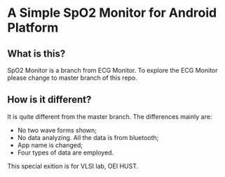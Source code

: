 # A Simple SpO2 Monitor for Android Platform

## What is this?

SpO2 Monitor is a branch from ECG Monitor. To explore the ECG Monitor please change to master branch of this repo.

## How is it different?

It is quite different from the master branch. The differences mainly are:

- No two wave forms shown;
- No data analyzing. All the data is from bluetooth;
- App name is changed;
- Four types of data are employed.

This special exition is for VLSI lab, OEI HUST.
